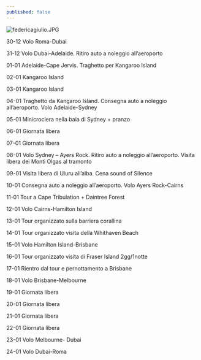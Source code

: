```yaml
---
published: false
---
```

![federicagiulio.JPG]({{site.baseurl}}/images/federicagiulio.JPG)

30-12 Volo Roma-Dubai

31-12 Volo Dubai-Adelaide. Ritiro auto a noleggio all’aeroporto 

01-01 Adelaide-Cape Jervis. Traghetto per Kangaroo Island

02-01 Kangaroo Island

03-01 Kangaroo Island

04-01 Traghetto da Kangaroo Island. Consegna auto a noleggio all’aeroporto. Volo Adelaide-Sydney

05-01 Minicrociera nella baia di Sydney + pranzo

06-01 Giornata libera

07-01 Giornata libera

08-01 Volo Sydney – Ayers Rock. Ritiro auto a noleggio all’aeroporto. Visita libera dei Monti Olgas al tramonto

09-01 Visita libera di Uluru all’alba. Cena sound of Silence

10-01 Consegna auto a noleggio all’aeroporto. Volo Ayers Rock-Cairns

11-01 Tour a Cape Tribulation + Daintree Forest

12-01 Volo Cairns-Hamilton Island

13-01 Tour organizzato sulla barriera corallina

14-01 Tour organizzato visita della Whithaven Beach

15-01 Volo Hamilton Island-Brisbane

16-01 Tour organizzato visita di Fraser Island 2gg/1notte

17-01 Rientro dal tour e pernottamento a Brisbane

18-01 Volo Brisbane-Melbourne

19-01 Giornata libera

20-01 Giornata libera

21-01 Giornata libera

22-01 Giornata libera

23-01 Volo Melbourne- Dubai

24-01 Volo Dubai-Roma
		



